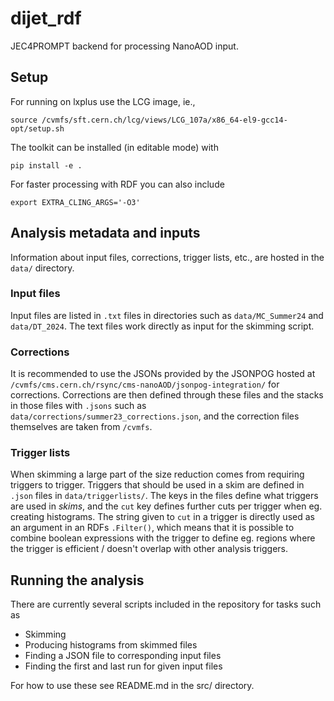 # dijet_rdf
JEC4PROMPT backend for processing NanoAOD input.

## Setup
For running on lxplus use the LCG image, ie.,
```
source /cvmfs/sft.cern.ch/lcg/views/LCG_107a/x86_64-el9-gcc14-opt/setup.sh
```

The toolkit can be installed (in editable mode) with
```
pip install -e .
```

For faster processing with RDF you can also include
```
export EXTRA_CLING_ARGS='-O3'
```

## Analysis metadata and inputs
Information about input files, corrections, trigger lists, etc., are hosted in the `data/` directory.

### Input files
Input files are listed in `.txt` files in directories such as `data/MC_Summer24` and `data/DT_2024`. The text files work directly as input for the skimming script.

### Corrections
It is recommended to use the JSONs provided by the JSONPOG hosted at `/cvmfs/cms.cern.ch/rsync/cms-nanoAOD/jsonpog-integration/` for corrections. Corrections are then defined through these files and the stacks in those files with `.jsons` such as `data/corrections/summer23_corrections.json`, and the correction files themselves are taken from `/cvmfs`.

### Trigger lists
When skimming a large part of the size reduction comes from requiring triggers to trigger. Triggers that should be used in a skim are defined in `.json` files in `data/triggerlists/`. The keys in the files define what triggers are used in _skims_, and the `cut` key defines further cuts per trigger when eg. creating histograms. The string given to `cut` in a trigger is directly used as an argument in an RDFs `.Filter()`, which means that it is possible to combine boolean expressions with the trigger to define eg. regions where the trigger is efficient / doesn't overlap with other analysis triggers.

## Running the analysis
There are currently several scripts included in the repository for tasks such as
- Skimming
- Producing histograms from skimmed files
- Finding a JSON file to corresponding input files
- Finding the first and last run for given input files

For how to use these see README.md in the src/ directory.